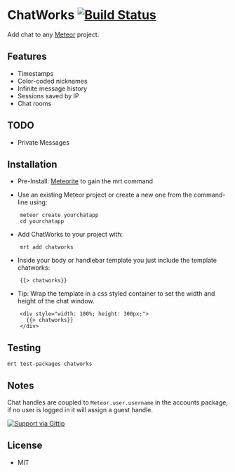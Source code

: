 # ChatWorks [![Build Status](https://secure.travis-ci.org/Pent/chatworks.png?branch=master)](https://travis-ci.org/Pent/chatworks)

Add chat to any [Meteor](http://meteor.com) project.

## Features
* Timestamps
* Color-coded nicknames
* Infinite message history
* Sessions saved by IP
* Chat rooms 

## TODO
* Private Messages

## Installation
* Pre-Install: [Meteorite](https://github.com/oortcloud/meteorite) to gain the mrt command

* Use an existing Meteor project or create a new one from the command-line using:
```
    meteor create yourchatapp
    cd yourchatapp
```

* Add ChatWorks to your project with:
```
    mrt add chatworks
```

* Inside your body or handlebar template you just include the template chatworks:

```
    {{> chatworks}}
```

* Tip: Wrap the template in a css styled container to set the width and height of the chat window.
```
    <div style="width: 100%; height: 300px;">
      {{> chatworks}}
    </div>
```

## Testing

```
mrt test-packages chatworks
```

## Notes

Chat handles are coupled to ```Meteor.user.username``` in the accounts package, if no user is logged in it will assign a guest handle.

[![Support via Gittip](https://rawgithub.com/twolfson/gittip-badge/0.1.0/dist/gittip.png)](https://www.gittip.com/JonathanPidgeon/)

## License
* MIT
